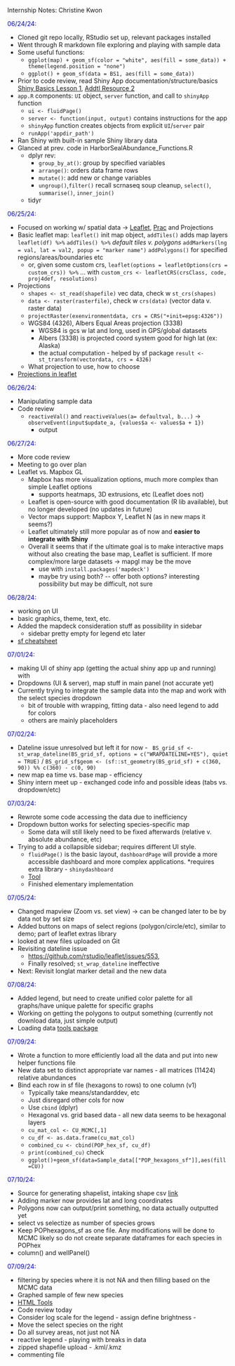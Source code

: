 Internship Notes: Christine Kwon

<span style="color:blue">06/24/24:</span>

- Cloned git repo locally, RStudio set up, relevant packages installed
- Went through R markdown file exploring and playing with sample data
- Some useful functions:
  - `ggplot(map) + geom_sf(color = "white", aes(fill = some_data)) + theme(legend.position = "none")`
  - `ggplot() + geom_sf(data = BS1, aes(fill = some_data))`
- Prior to code review, read Shiny App documentation/structure/basics [Shiny Basics Lesson 1](https://shiny.posit.co/r/getstarted/shiny-basics/lesson1/index.html), [Addtl Resource 2](https://www.paulamoraga.com/book-geospatial/sec-shiny.html)
- `app.R` components: `UI` object, `server` function, and call to `shinyApp` function
  - `ui <- fluidPage()`
  - `server <- function(input, output)` contains instructions for the app
  - `shinyApp` function creates objects from explicit `UI`/`server` pair
  - `runApp('appdir_path')`
- Ran Shiny with built-in sample Shiny library data
- Glanced at prev. code in HarborSealAbundance_Functions.R
  - dplyr rev:
    - `group_by_at()`: group by specified variables
    - `arrange()`: orders data frame rows
    - `mutate()`: add new or change variables
    - `ungroup()`,`filter()` recall scrnaseq soup cleanup, `select()`, `summarise()`, `inner_join()`
  - tidyr


<span style="color:blue">06/25/24:</span>

- Focused on working w/ spatial data -> [Leaflet](https://rstudio.github.io/leaflet/), [Prac](https://rpubs.com/velshnia/geospatial) and Projections
- Basic leaflet map: `leaflet()` init map object, `addTiles()` adds map layers
`leaflet(df) %>%` 
  `addTiles() %>%` *default tiles v. polygons*
  `addMarkers(lng = val, lat = val2, popup = "marker name")`
  `addPolygons()` for specified regions/areas/boundaries etc
  - or, given some custom crs, `leaflet(options = leafletOptions(crs = custom_crs)) %>%` ... with `custom_crs <- leafletCRS(crsClass, code, proj4def, resolutions)`
- Projections
  - `shapes <- st_read(shapefile)` vec data, check w `st_crs(shapes)`
  - `data <- raster(rasterfile)`, check w `crs(data)` (vector data v. raster data)
  - `projectRaster(exenvironmentdata, crs = CRS("+init=epsg:4326"))`
  - WGS84 (4326), Albers Equal Areas projection (3338)
    - WGS84 is gcs w lat and long, used in GPS/global datasets
    - Albers (3338) is projected coord system good for high lat (ex: Alaska) 
    - the actual computation - helped by sf package `result <- st_transform(vectordata, crs = 4326)`
  - What projection to use, how to choose
- [Projections in leaflet](https://rstudio.github.io/leaflet/articles/projections.html)


<span style="color:blue">06/26/24:</span>

- Manipulating sample data 
- Code review
  - `reactiveVal()` and `reactiveValues(a= defaultval, b...)` -> `observeEvent(input$update_a, {values$a <- values$a + 1})`
    - output
    

<span style="color:blue">06/27/24:</span>

- More code review
- Meeting to go over plan
- Leaflet vs. Mapbox GL
  - Mapbox has more visualization options, much more complex than simple Leaflet options
    - supports heatmaps, 3D extrusions, etc (Leaflet does not)
  - Leaflet is open-source with good documentation (R lib available), but no longer developed (no updates in future)
  - Vector maps support: Mapbox Y, Leaflet N (as in new maps it seems?)
  - Leaflet ultimately still more popular as of now and **easier to integrate with Shiny** 
  - Overall it seems that if the ultimate goal is to make interactive maps without also creating the base map, Leaflet is sufficient. If more complex/more large datasets -> mapgl may be the move
    - use with `install.packages('mapdeck')`
    - maybe try using both? -- offer both options? interesting possibility but may be difficult, not sure

  
<span style="color:blue">06/28/24:</span>

- working on UI
- basic graphics, theme, text, etc. 
- Added the mapdeck consideration stuff as possibility in sidebar
  - sidebar pretty empty for legend etc later
- [sf cheatsheet](https://github.com/rstudio/cheatsheets/blob/main/sf.pdf)


<span style="color:blue">07/01/24:</span>

- making UI of shiny app (getting the actual shiny app up and running) with 
- Dropdowns (UI & server), map stuff in main panel (not accurate yet)
- Currently trying to integrate the sample data into the map and work with the select species dropdown
  - bit of trouble with wrapping, fitting data - also need legend to add for colors
  - others are mainly placeholders
  
  
<span style="color:blue">07/02/24:</span>

- Dateline issue unresolved but left it for now - ` BS_grid_sf <- st_wrap_dateline(BS_grid_sf, options = c("WRAPDATELINE=YES"), quiet = TRUE)` / `BS_grid_sf$geom <- (sf::st_geometry(BS_grid_sf) + c(360, 90)) %% c(360) - c(0, 90)` 
- new map ea time vs. base map - efficiency
- Shiny intern meet up - exchanged code info and possible ideas (tabs vs. dropdown/etc)


<span style="color:blue">07/03/24:</span>

- Rewrote some code accessing the data due to inefficiency
- Dropdown button works for selecting species-specific map
  - Some data will still likely need to be fixed afterwards (relative v. absolute abundance, etc)
- Trying to add a collapsible sidebar; requires different UI style.
  - `fluidPage()` is the basic layout, `dashboardPage` will provide a more accessible dashboard and more complex applications. *requires extra library - `shinydashboard`
  - [Tool](https://rstudio.github.io/shinydashboard/structure.html)
  - Finished elementary implementation


<span style="color:blue">07/05/24:</span>

- Changed mapview (Zoom vs. set view) -> can be changed later to be by data not by set size
- Added buttons on maps of select regions (polygon/circle/etc), similar to demo; part of leaflet extras library
- looked at new files uploaded on Git
- Revisiting dateline issue
  - https://github.com/rstudio/leaflet/issues/553, 
  - Finally resolved; `st_wrap_dateline` ineffective
- Next: Revisit longlat marker detail and the new data


<span style="color:blue">07/08/24:</span>

- Added legend, but need to create unified color palette for all graphs/have unique palette for specific graphs
- Working on getting the polygons to output something (currently not download data, just simple output)
- Loading data [tools package](https://stackoverflow.com/questions/29113973/get-filename-without-extension-in-r)


<span style="color:blue">07/09/24:</span>

- Wrote a function to more efficiently load all the data and put into new helper functions file
- New data set to distinct appropriate var names - all matrices (11424) relative abundances
- Bind each row in sf file (hexagons to rows) to one column (v1)
  - Typically take means/standarddev, etc
  - Just disregard other cols for now
  - Use `cbind` (dplyr)
  - Hexagonal vs. grid based data - all new data seems to be hexagonal layers
  - `cu_mat_col <- CU_MCMC[,1]`
  - `cu_df <- as.data.frame(cu_mat_col)`
  - `combined_cu <- cbind(POP_hex_sf, cu_df)`
  - `print(combined_cu)` check 
  - `ggplot()+geom_sf(data=Sample_data[["POP_hexagons_sf"]],aes(fill=CU))`

  
<span style="color:blue">07/10/24:</span>

- Source for generating shapelist, intaking shape csv [link](https://stackoverflow.com/questions/65347690/how-do-i-save-adddrawtoolbar-shapes-drawn-in-an-r-leaflet-shiny-map-so-i-can-re)
- Adding marker now provides lat and long coordinates
- Polygons now can output/print something, no data actually outputted yet
- select vs selectize as number of species grows
- Keep POPhexagons_sf as one file. Any modifications will be done to MCMC likely so do not create separate dataframes for each species in POPhex
- column() and wellPanel() 


<span style="color:blue">07/09/24:</span>

- filtering by species where it is not NA and then filling based on the MCMC data
- Graphed sample of few new species
- [HTML Tools](https://unleash-shiny.rinterface.com/htmltools-overview)
- Code review today 
-   Consider log scale for the legend - assign define brightness - 
-   Move the select species on the right 
-   Do all survey areas, not just not NA
-   reactive legend - playing with breaks in data
-   zipped shapefile upload - .kml/.kmz 
-   commenting file 
